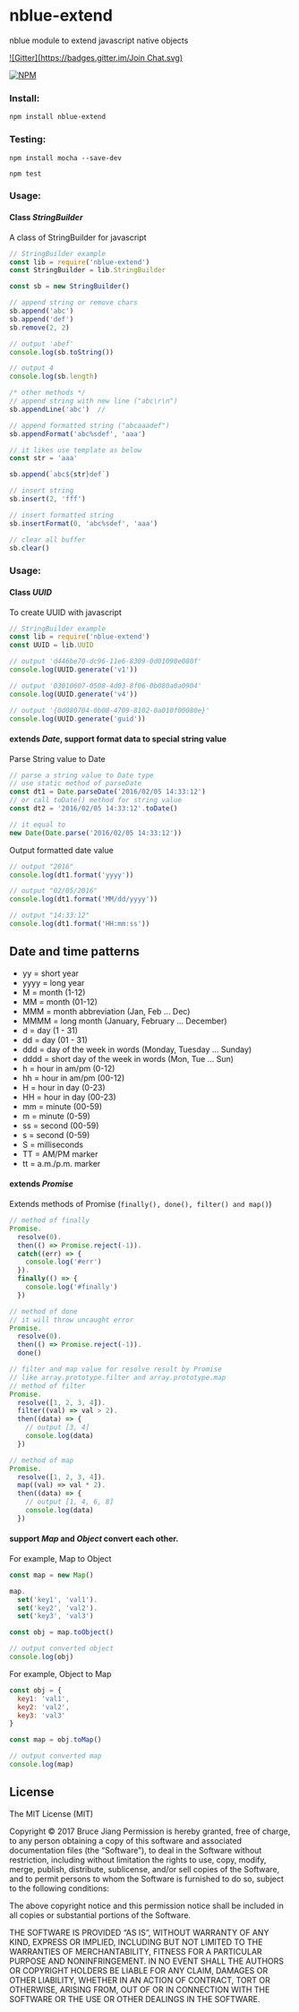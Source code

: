 # nblue-extend

nblue module to extend javascript native objects

[![Gitter](https://badges.gitter.im/Join Chat.svg)](https://gitter.im/nblue2016/Lobby)

[![NPM](https://nodei.co/npm/nblue-extend.png?downloads=true&downloadRank=true&stars=true)](https://nodei.co/npm/nblue-extend/)


### Install:
``` shell
npm install nblue-extend
```

### Testing:
``` shell
npm install mocha --save-dev

npm test
```

### Usage:

#### Class ___**StringBuilder**___


A class of StringBuilder for javascript

``` javascript
// StringBuilder example
const lib = require('nblue-extend')
const StringBuilder = lib.StringBuilder

const sb = new StringBuilder()

// append string or remove chars
sb.append('abc')
sb.append('def')
sb.remove(2, 2)

// output 'abef'
console.log(sb.toString())

// output 4
console.log(sb.length)

/* other methods */
// append string with new line ("abc\r\n")
sb.appendLine('abc')  //

// append formatted string ("abcaaadef")
sb.appendFormat('abc%sdef', 'aaa')

// it likes use template as below
const str = 'aaa'

sb.append(`abc${str}def`)

// insert string
sb.insert(2, 'fff')

// insert formatted string
sb.insertFormat(0, 'abc%sdef', 'aaa')

// clear all buffer
sb.clear()
```

### Usage:

#### Class ___**UUID**___


To create UUID with javascript

``` javascript
// StringBuilder example
const lib = require('nblue-extend')
const UUID = lib.UUID

// output 'd446be70-dc96-11e6-8309-0d01090e080f'
console.log(UUID.generate('v1'))

// output '03010607-0508-4d03-8f06-0b080a0a0904'
console.log(UUID.generate('v4'))

// output '{0d080704-0b08-4709-8102-0a010f00080e}'
console.log(UUID.generate('guid'))
```

#### extends ___**Date**___, support format data to special string value


Parse String value to Date

``` javascript
// parse a string value to Date type
// use static method of parseDate
const dt1 = Date.parseDate('2016/02/05 14:33:12')
// or call toDate() method for string value
const dt2 = '2016/02/05 14:33:12'.toDate()

// it equal to
new Date(Date.parse('2016/02/05 14:33:12'))
```

Output formatted date value

``` javascript
// output "2016"
console.log(dt1.format('yyyy'))

// output "02/05/2016"
console.log(dt1.format('MM/dd/yyyy'))

// output "14:33:12"
console.log(dt1.format('HH:mm:ss'))
```

## Date and time patterns

* yy = short year
* yyyy = long year
* M = month (1-12)
* MM = month (01-12)
* MMM = month abbreviation (Jan, Feb ... Dec)
* MMMM = long month (January, February ... December)
* d = day (1 - 31)
* dd = day (01 - 31)
* ddd = day of the week in words (Monday, Tuesday ... Sunday)
* dddd = short day of the week in words (Mon, Tue ... Sun)
* h = hour in am/pm (0-12)
* hh = hour in am/pm (00-12)
* H = hour in day (0-23)
* HH = hour in day (00-23)
* mm = minute (00-59)
* m = minute (0-59)
* ss = second (00-59)
* s = second (0-59)
* S = milliseconds
* TT = AM/PM marker
* tt = a.m./p.m. marker


#### extends ___**Promise**___


Extends methods of Promise (`finally(), done(), filter() and map()`)

``` javascript
// method of finally
Promise.
  resolve(0).
  then(() => Promise.reject(-1)).
  catch((err) => {
    console.log('#err')
  }).
  finally(() => {
    console.log('#finally')
  })

// method of done
// it will throw uncaught error
Promise.
  resolve(0).
  then(() => Promise.reject(-1)).
  done()

// filter and map value for resolve result by Promise
// like array.prototype.filter and array.prototype.map
// method of filter
Promise.
  resolve([1, 2, 3, 4]).
  filter((val) => val > 2).
  then((data) => {
    // output [3, 4]
    console.log(data)
  })

// method of map
Promise.
  resolve([1, 2, 3, 4]).
  map((val) => val * 2).
  then((data) => {
    // output [1, 4, 6, 8]
    console.log(data)
  })
```

#### support ___**Map**___ and ___**Object**___ convert each other.


For example, Map to Object

```javascript
const map = new Map()

map.
  set('key1', 'val1').
  set('key2', 'val2').
  set('key3', 'val3')

const obj = map.toObject()

// output converted object
console.log(obj)
```

For example, Object to Map

```javascript
const obj = {
  key1: 'val1',
  key2: 'val2',
  key3: 'val3'
}

const map = obj.toMap()

// output converted map
console.log(map)
```

## License
The MIT License (MIT)

Copyright © 2017 Bruce Jiang
Permission is hereby granted, free of charge, to any person obtaining a copy of this software and associated documentation files (the “Software”), to deal in the Software without restriction, including without limitation the rights to use, copy, modify, merge, publish, distribute, sublicense, and/or sell copies of the Software, and to permit persons to whom the Software is furnished to do so, subject to the following conditions:

The above copyright notice and this permission notice shall be included in all copies or substantial portions of the Software.

THE SOFTWARE IS PROVIDED “AS IS”, WITHOUT WARRANTY OF ANY KIND, EXPRESS OR IMPLIED, INCLUDING BUT NOT LIMITED TO THE WARRANTIES OF MERCHANTABILITY, FITNESS FOR A PARTICULAR PURPOSE AND NONINFRINGEMENT. IN NO EVENT SHALL THE AUTHORS OR COPYRIGHT HOLDERS BE LIABLE FOR ANY CLAIM, DAMAGES OR OTHER LIABILITY, WHETHER IN AN ACTION OF CONTRACT, TORT OR OTHERWISE, ARISING FROM, OUT OF OR IN CONNECTION WITH THE SOFTWARE OR THE USE OR OTHER DEALINGS IN THE SOFTWARE.
